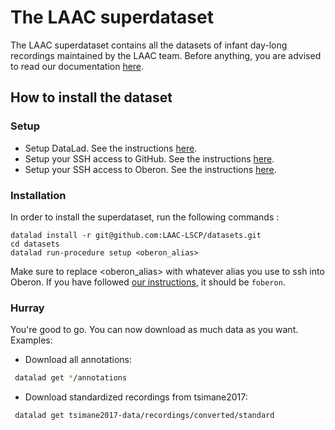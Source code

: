 # The LAAC superdataset

The LAAC superdataset contains all the datasets of infant day-long recordings maintained by the LAAC team. Before anything, you are advised to read our documentation [here](https://laac-lscp.github.io/ChildRecordsData/).

## How to install the dataset

### Setup

- Setup DataLad. See the instructions [here](https://laac-lscp.github.io/ChildRecordsData/REUSE.html#installing-datalad).
- Setup your SSH access to GitHub. See the instructions [here](https://laac-lscp.github.io/ChildRecordsData/REUSE.html#setting-up-your-ssh-access-to-github).
- Setup your SSH access to Oberon. See the instructions [here](https://laac-lscp.github.io/ChildRecordsData/REUSE.html#setting-up-your-ssh-access-to-oberon).

### Installation

In order to install the superdataset, run the following commands :

```
datalad install -r git@github.com:LAAC-LSCP/datasets.git
cd datasets
datalad run-procedure setup <oberon_alias>
```

Make sure to replace <oberon_alias> with whatever alias you use to ssh into Oberon. If you have followed [our instructions](https://laac-lscp.github.io/ChildRecordsData/REUSE.html#setting-up-your-ssh-access-to-oberon), it should be `foberon`.

### Hurray

You're good to go. You can now download as much data as you want. Examples:

 - Download all annotations:
 
```bash
 datalad get */annotations
```
 
  - Download standardized recordings from tsimane2017:
  
```bash
 datalad get tsimane2017-data/recordings/converted/standard
```


